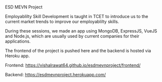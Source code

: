 ESD MEVN Project

Employablilty Skill Development is taught in TCET to introduce us to the current market trends to improve our employablilty skills.

During these sessions, we made an app using MongoDB, ExpressJS, VueJS and Node.js, which are usually used by current companies for their applications.

The frontend of the project is pushed here and the backend is hosted via Heroku app.

Frontend: https://vishalrawat64.github.io/esdmevnproject/frontend/

Backend: https://esdmevnproject.herokuapp.com/
